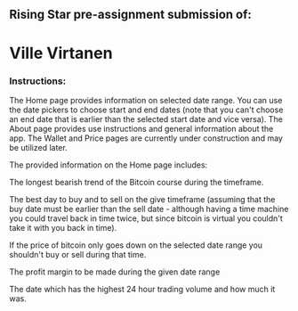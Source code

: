 
## Rising Star pre-assignment submission of:

# Ville Virtanen

### Instructions:

The Home page provides information on selected date range. You can use the date pickers to choose start and end dates (note that you can't choose an end date that is earlier than the selected start date and vice versa). The About page provides use instructions and general information about the app. The Wallet and Price pages are currently under construction and may be utilized later.


The provided information on the Home page includes:

The longest bearish trend of the Bitcoin course during the timeframe.


The best day to buy and to sell on the give timeframe (assuming that the buy date must be earlier than the sell date - although having a time machine you could travel back in time twice, but since bitcoin is virtual you couldn't take it with you back in time).


If the price of bitcoin only goes down on the selected date range you shouldn't buy or sell during that time.


The profit margin to be made during the given date range


The date which has the highest 24 hour trading volume and how much it was.
